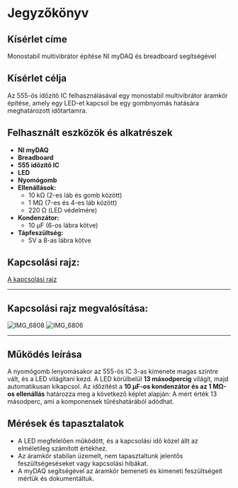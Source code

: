 # Jegyzőkönyv

## Kísérlet címe
Monostabil multivibrátor építése NI myDAQ és breadboard segítségével

## Kísérlet célja
Az 555-ös időzítő IC felhasználásával egy monostabil multivibrátor áramkör építése, amely egy LED-et kapcsol be egy gombnyomás hatására meghatározott időtartamra.

## Felhasznált eszközök és alkatrészek
- **NI myDAQ**
- **Breadboard**
- **555 időzítő IC**
- **LED**
- **Nyomógomb**
- **Ellenállások:**
  - 10 kΩ (2-es láb és gomb között)
  - 1 MΩ (7-es és 4-es láb között)
  - 220 Ω (LED védelmére)
- **Kondenzátor:**
  - 10 µF (6-os lábra kötve)
- **Tápfeszültség:**
  - 5V a 8-as lábra kötve

## Kapcsolási rajz:

[A kapcsolási rajz](https://www.falstad.com/circuit/e-555monostable.html)  

---

## Kapcsolási rajz megvalósítása:

![IMG_6808](https://github.com/user-attachments/assets/54bcad00-9667-4acf-9a86-2059294a268e) 
![IMG_6806](https://github.com/user-attachments/assets/01162248-b344-4987-9343-cc0ed0f6ce77)

---

## Működés leírása
A nyomógomb lenyomásakor az 555-ös IC 3-as kimenete magas szintre vált, és a LED világítani kezd. A LED körülbelül **13 másodpercig** világít, majd automatikusan kikapcsol. Az időzítést a **10 µF-os kondenzátor és az 1 MΩ-os ellenállás** határozza meg a következő képlet alapján:
A mért érték 13 másodperc, ami a komponensek tűréshatárából adódhat.

## Mérések és tapasztalatok
- A LED megfelelően működött, és a kapcsolási idő közel állt az elméletileg számított értékhez.
- Az áramkör stabilan üzemelt, nem tapasztaltunk jelentős feszültségeséseket vagy kapcsolási hibákat.
- A myDAQ segítségével az áramkör bemeneti és kimeneti feszültségeit mértük és dokumentáltuk.
